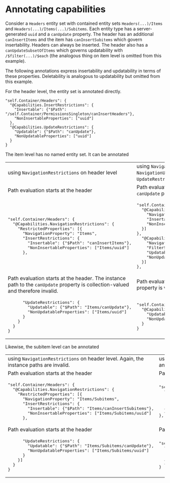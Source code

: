 # Annotating capabilities

Consider a `Headers` entity set with contained entity sets `Headers(...)/Items` and `Headers(...)/Items(...)/Subitems`. Each entity type has a server-generated `uuid` and a `canUpdate` property. The header has an additional `canInsertItems` and the item has `canInsertSubitems` which govern insertability. Headers can always be inserted. The header also has a `canUpdateSubsetOfItems` which governs updatability with `/$filter(...)/$each` (the analogous thing on item level is omitted from this example).

The following annotations express insertability and updatability in terms of these properties. Deletability is analogous to updatability but omitted from this example.

For the header level, the entity set is annotated directly.

```
"self.Container/Headers": {
  "@Capabilities.InsertRestrictions": {
    "Insertable": {"$Path": "/self.Container/PermissionsSingleton/canInsertHeaders"},
    "NonInsertableProperties": ["uuid"]
  },
  "@Capabilities.UpdateRestrictions": {
    "Updatable": {"$Path": "canUpdate"},
    "NonUpdatableProperties": ["uuid"]
  }
}
```

The item level has no named entity set. It can be annotated

<table><tr>
  <td>using <code>NavigationRestrictions</code> on header level</td>
  <td>using <code>NavigationInsertRestrictions</code> and a mixture of <code>NavigationUpdateRestrictions</code> on header level and <code>UpdateRestrictions</code> on item level</td>
</tr>
<tr>
  <td>Path evaluation starts at the header</td>
  <td>Path evaluation starts at the header. The instance path to the <code>canUpdate</code> property is collection-valued and therefore invalid.</td>
</tr>
<tr><td><pre>"self.Container/Headers": {
  "@Capabilities.NavigationRestrictions": {
    "RestrictedProperties": [{
      "NavigationProperty": "Items",
      "InsertRestrictions": {
        "Insertable": {"$Path": "canInsertItems"},
        "NonInsertableProperties": ["Items/uuid"]
      },</pre></td>
<td><pre>"self.Container/Headers": {
  "@Capabilities.NavigationInsertRestrictions": [{
    "NavigationProperty": "Items",
    "Insertable": {"$Path": "canInsertItems"},
    "NonInsertableProperties": ["Items/uuid"]
  }]
},
  "@Capabilities.NavigationUpdateRestrictions": [{
    "NavigationProperty": "Items",
    "FilterSegmentSupported": {"$Path": "canUpdateSubsetOfItems"},
    "Updatable": {"$Path": "Items/canUpdate"},
    "NonUpdatableProperties": ["Items/uuid"]
  }]
},</pre></td></tr>
<tr>
  <td>Path evaluation starts at the header. The instance path to the <code>canUpdate</code> property is collection-valued and therefore invalid.</td>
  <td>Path evaluation starts at the item. The instance path to the <code>canUpdate</code> property is valid.</td>
</tr>
<tr><td><pre>      "UpdateRestrictions": {
        "Updatable": {"$Path": "Items/canUpdate"},
        "NonUpdatableProperties": ["Items/uuid"]
      }
    }
  }
}</pre></td>
<td><pre>"self.Container/Headers/Items": {
  "@Capabilities.UpdateRestrictions": {
    "Updatable": {"$Path": "canUpdate"},
    "NonUpdatableProperties": ["uuid"]
  }
}</pre></td></tr>
</table>

Likewise, the subitem level can be annotated

<table><tr>
  <td>using <code>NavigationRestrictions</code> on header level. Again, the instance paths are invalid.</td>
  <td>using <code>NavigationInsertRestrictions</code> on item level and <code>UpdateRestrictions</code> on subitem level</td>
</tr>
<tr>
  <td>Path evaluation starts at the header</td>
  <td>Path evaluation starts at the item</td>
</tr>
<tr><td><pre>"self.Container/Headers": {
  "@Capabilities.NavigationRestrictions": {
    "RestrictedProperties": [{
      "NavigationProperty": "Items/Subitems",
      "InsertRestrictions": {
        "Insertable": {"$Path": "Items/canInsertSubitems"},
        "NonInsertableProperties": ["Items/Subitems/uuid"]
      },</pre></td>
<td><pre>"self.Container/Headers/Items": {
  "@Capabilities.NavigationInsertRestrictions": [{
    "NavigationProperty": "Subitems",
    "Insertable": {"$Path": "canInsertSubitems"},
    "NonInsertableProperties": ["Subitems/uuid"]
  }]
},</pre></td></tr>
<tr>
  <td>Path evaluation starts at the header</td>
  <td>Path evaluation starts at the subitem</td>
</tr>
<tr><td><pre>      "UpdateRestrictions": {
        "Updatable": {"$Path": "Items/Subitems/canUpdate"},
        "NonUpdatableProperties": ["Items/Subitems/uuid"]
      }
    }]
  }
}</pre></td>
<td><pre>"self.Container/Headers/Items/Subitems": {
  "@Capabilities.UpdateRestrictions": {
    "Updatable": {"$Path": "canUpdate"},
    "NonUpdatableProperties": ["uuid"]
  }
}</pre></td></tr>
</table>
